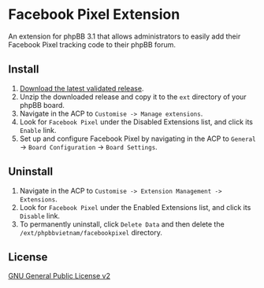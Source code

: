 # Facebook Pixel Extension

An extension for phpBB 3.1 that allows administrators to easily add their Facebook Pixel tracking code to their phpBB forum.

## Install

1. [Download the latest validated release](https://github.com/olalavui/phpbb-facebookpixel).
2. Unzip the downloaded release and copy it to the `ext` directory of your phpBB board.
3. Navigate in the ACP to `Customise -> Manage extensions`.
4. Look for `Facebook Pixel` under the Disabled Extensions list, and click its `Enable` link.
5. Set up and configure Facebook Pixel by navigating in the ACP to `General` -> `Board Configuration` -> `Board Settings`.

## Uninstall

1. Navigate in the ACP to `Customise -> Extension Management -> Extensions`.
2. Look for `Facebook Pixel` under the Enabled Extensions list, and click its `Disable` link.
3. To permanently uninstall, click `Delete Data` and then delete the `/ext/phpbbvietnam/facebookpixel` directory.

## License
[GNU General Public License v2](http://opensource.org/licenses/GPL-2.0)
